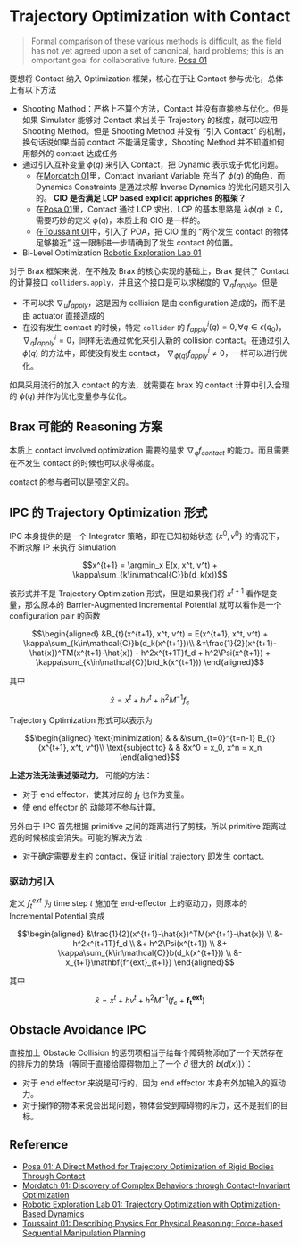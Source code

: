 # Trajectory Optimization with Contact

> Formal comparison of these various methods is difficult, as the field has not yet agreed upon a set of canonical, hard problems; this is an omportant goal for collaborative future. [Posa 01]

要想将 Contact 纳入 Optimization 框架，核心在于让 Contact 参与优化，总体上有以下方法
- Shooting Mathod：严格上不算个方法，Contact 并没有直接参与优化。但是如果 Simulator 能够对 Contact 求出关于 Trajectory 的梯度，就可以应用 Shooting Method。但是 Shooting Method 并没有 “引入 Contact” 的机制，换句话说如果当前 contact 不能满足需求，Shooting Method 并不知道如何用额外的 contact 达成任务
- 通过引入互补变量 $\phi(q)$ 来引入 Contact，把 Dynamic 表示成子优化问题。
  - 在[Mordatch 01]里，Contact Invariant Variable 充当了 $\phi(q)$ 的角色，而 Dynamics Constraints 是通过求解 Inverse Dynamics 的优化问题来引入的。 **CIO 是否满足 LCP based explicit appriches 的框架？**
  - 在[Posa 01]里，Contact 通过 LCP 求出，LCP 的基本思路是 $\lambda\phi(q)\geq 0$，需要巧妙的定义 $\phi(q)$，本质上和 CIO 是一样的。
  - 在[Toussaint 01]中，引入了 POA，把 CIO 里的 “两个发生 contact 的物体足够接近” 这一限制进一步精确到了发生 contact 的位置。
- Bi-Level Optimization [Robotic Exploration Lab 01]

对于 Brax 框架来说，在不触及 Brax 的核心实现的基础上，Brax 提供了 Contact 的计算接口 `colliders.apply`，并且这个接口是可以求梯度的 $\nabla_{q} f_{apply}$。但是
- 不可以求 $\nabla_{u} f_{apply}$，这是因为 collision 是由 configuration 造成的，而不是由 actuator 直接造成的
- 在没有发生 contact 的时候，特定 `collider` 的 $f_{apply}^i(q)=0, \forall q\in \epsilon(q_0)$，$\nabla_{q} f_{apply}^i = 0$，同样无法通过优化来引入新的 collision contact。在通过引入 $\phi(q)$ 的方法中，即使没有发生 contact， $\nabla_{\phi(q)}f_{apply}^i\neq 0$，一样可以进行优化。

如果采用流行的加入 contact 的方法，就需要在 brax 的 contact 计算中引入合理的 $\phi(q)$ 并作为优化变量参与优化。

## Brax 可能的 Reasoning 方案
本质上 contact involved optimization 需要的是求 $\nabla_{q}f_{contact}$ 的能力。而且需要在不发生 contact 的时候也可以求得梯度。

contact 的参与者可以是预定义的。

## IPC 的 Trajectory Optimization 形式
IPC 本身提供的是一个 Integrator 策略，即在已知初始状态 $\{x^0, v^0 \}$ 的情况下，不断求解 IP 来执行 Simulation

$$x^{t+1} = \argmin_x E(x, x^t, v^t) + \kappa\sum_{k\in\mathcal{C}}b(d_k(x))$$

该形式并不是 Trajectory Optimization 形式，但是如果我们将 $x^{t+1}$ 看作是变量，那么原本的 Barrier-Augmented Incremental Potential 就可以看作是一个 configuration pair 的函数

$$\begin{aligned}
&B_{t}(x^{t+1}, x^t, v^t) = E(x^{t+1}, x^t, v^t) + \kappa\sum_{k\in\mathcal{C}}b(d_k(x^{t+1}))\\
&=\frac{1}{2}(x^{t+1}-\hat{x})^TM(x^{t+1}-\hat{x}) - h^2x^{t+1T}f_d + h^2\Psi(x^{t+1}) + \kappa\sum_{k\in\mathcal{C}}b(d_k(x^{t+1}))
\end{aligned}$$

其中

$$\hat{x} = x^t + hv^t + h^2M^{-1}f_e$$

Trajectory Optimization 形式可以表示为

$$\begin{aligned}
  \text{minimization} & & &\sum_{t=0}^{t=n-1} B_{t}(x^{t+1}, x^t, v^t)\\
  \text{subject to} & & &x^0 = x_0, x^n = x_n
\end{aligned}$$

**上述方法无法表述驱动力。** 可能的方法：
- 对于 end effector，使其对应的 $f_t$ 也作为变量。
- 使 end effector 的 动能项不参与计算。

另外由于 IPC 首先根据 primitive 之间的距离进行了剪枝，所以 primitive 距离过远的时候梯度会消失。可能的解决方法：
- 对于确定需要发生的 contact，保证 initial trajectory 即发生 contact。

### 驱动力引入
定义 $f^{ext}_t$ 为 time step $t$ 施加在 end-effector 上的驱动力，则原本的 Incremental Potential 变成

$$\begin{aligned}
  &\frac{1}{2}(x^{t+1}-\hat{x})^TM(x^{t+1}-\hat{x}) \\
  &- h^2x^{t+1T}f_d \\
  &+ h^2\Psi(x^{t+1}) \\
  &+ \kappa\sum_{k\in\mathcal{C}}b(d_k(x^{t+1})) \\
  &- x_{t+1}\mathbf{f^{ext}_{t+1}} 
\end{aligned}$$

其中 

$$\hat{x} = x^t + hv^t + h^2M^{-1}(f_e + \mathbf{f^{ext}_{t}})$$

## Obstacle Avoidance IPC
直接加上 Obstacle Collision 的惩罚项相当于给每个障碍物添加了一个天然存在的排斥力的势场（等同于直接给障碍物加上了一个 $\hat{d}$ 很大的 $b(d(x))$）：
- 对于 end effector 来说是可行的，因为 end effector 本身有外加输入的驱动力。
- 对于操作的物体来说会出现问题，物体会受到障碍物的斥力，这不是我们的目标。

## Reference
- [Posa 01: A Direct Method for Trajectory Optimization of Rigid Bodies Through Contact][Posa 01]
- [Mordatch 01: Discovery of Complex Behaviors through Contact-Invariant Optimization][Mordatch 01]
- [Robotic Exploration Lab 01: Trajectory Optimization with Optimization-Based Dynamics][Robotic Exploration Lab 01]
- [Toussaint 01: Describing Physics For Physical Reasoning: Force-based Sequential Manipulation Planning][Toussaint 01]

[Posa 01]:./2013%20A%20Direct%20Method%20for%20Trajectory%20Optimization%20of%20Rigid%20Bodies%20Through%20Contact.md 
[Mordatch 01]:./2012%20Discovery%20of%20Complex%20Behaviors%20through%20Contact-Invariant%20Optimization.md
[Robotic Exploration Lab 01]:./2021%20Trajectory%20Optimization%20with%20Optimization-Based%20Dynamics.md
[Toussaint 01]:./2020%20Describing%20Physics%20for%20Physical%20Reasoning_Force-Based%20Sequential%20Manipulation%20Planning.md